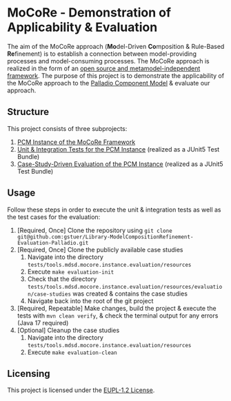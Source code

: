 # MoCoRe - Demonstration of Applicability & Evaluation
The aim of the MoCoRe approach (**Mo**del-Driven **Co**mposition & Rule-Based **Re**finement) is to establish a connection between model-providing processes and model-consuming processes.
The MoCoRe approach is realized in the form of an [open source and metamodel-independent framework](https://github.com/MDSD-Tools/Library-ModelCompositionRefinement).
The purpose of this project is to demonstrate the applicability of the MoCoRe approach to the [Palladio Component Model](https://www.palladio-simulator.com/science/palladio_component_model/) & evaluate our approach.

## Structure
This project consists of three subprojects:
1. [PCM Instance of the MoCoRe Framework](https://github.com/gstuer/Library-ModelCompositionRefinement-Evaluation-Palladio/tree/main/bundles/tools.mdsd.mocore.instance)
2. [Unit & Integration Tests for the PCM Instance](https://github.com/gstuer/Library-ModelCompositionRefinement-Evaluation-Palladio/tree/main/tests/tools.mdsd.mocore.instance.test) (realized as a JUnit5 Test Bundle)
3. [Case-Study-Driven Evaluation of the PCM Instance](https://github.com/gstuer/Library-ModelCompositionRefinement-Evaluation-Palladio/tree/main/tests/tools.mdsd.mocore.instance.evaluation) (realized as a JUnit5 Test Bundle)

## Usage
Follow these steps in order to execute the unit & integration tests as well as the test cases for the evaluation:
1. [Required, Once] Clone the repository using `git clone git@github.com:gstuer/Library-ModelCompositionRefinement-Evaluation-Palladio.git`
2. [Required, Once] Clone the publicly available case studies
   1. Navigate into the directory `tests/tools.mdsd.mocore.instance.evaluation/resources`
   2. Execute `make evaluation-init`
   3. Check that the directory `tests/tools.mdsd.mocore.instance.evaluation/resources/evaluation/case-studies` was created & contains the case studies
   4. Navigate back into the root of the git project
3. [Required, Repeatable] Make changes, build the project & execute the tests with `mvn clean verify`, & check the terminal output for any errors (Java 17 required)
4. [Optional] Cleanup the case studies
   1. Navigate into the directory `tests/tools.mdsd.mocore.instance.evaluation/resources`
   2. Execute `make evaluation-clean`

## Licensing
This project is licensed under the [EUPL-1.2 License](LICENSE).
